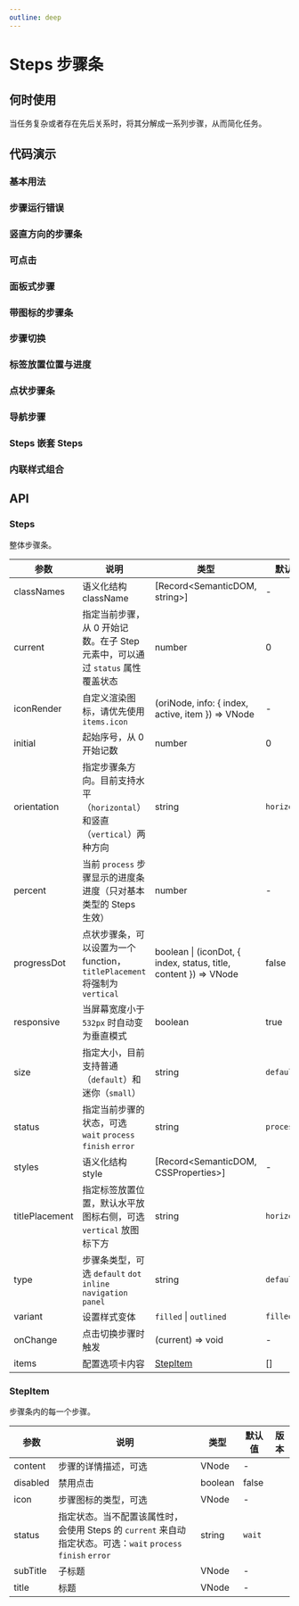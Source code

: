 ```yaml
---
outline: deep
---
```


# Steps 步骤条

## 何时使用

当任务复杂或者存在先后关系时，将其分解成一系列步骤，从而简化任务。

## 代码演示

### 基本用法

<demo vue="steps/simple.vue"></demo>

### 步骤运行错误

<demo vue="steps/error.vue"></demo>

### 竖直方向的步骤条

<demo vue="steps/vertical.vue"></demo>

### 可点击

<demo vue="steps/clickable.vue"></demo>

### 面板式步骤

<demo vue="steps/panel.vue"></demo>

### 带图标的步骤条

<demo vue="steps/icon.vue"></demo>

### 步骤切换

<demo vue="steps/step-next.vue"></demo>

### 标签放置位置与进度

<demo vue="steps/title-placement.vue"></demo>

### 点状步骤条

<demo vue="steps/progress-dot.vue"></demo>

### 导航步骤

<demo vue="steps/nav.vue"></demo>

### Steps 嵌套 Steps

<demo vue="steps/steps-in-steps.vue" ></demo>

### 内联样式组合

<demo vue="steps/inline-variant.vue"></demo>

## API

### Steps

整体步骤条。

| 参数 | 说明 | 类型 | 默认值 | 版本 |
| --- | --- | --- | --- | --- |
| classNames | 语义化结构 className | [Record<SemanticDOM, string>] | - |  |
| current | 指定当前步骤，从 0 开始记数。在子 Step 元素中，可以通过 `status` 属性覆盖状态 | number | 0 |  |
| iconRender | 自定义渲染图标，请优先使用 `items.icon` | (oriNode, info: { index, active, item }) => VNode | - |  |
| initial | 起始序号，从 0 开始记数 | number | 0 |  |
| orientation | 指定步骤条方向。目前支持水平（`horizontal`）和竖直（`vertical`）两种方向 | string | `horizontal` |  |
| percent | 当前 `process` 步骤显示的进度条进度（只对基本类型的 Steps 生效） | number | - | 4.5.0 |
| progressDot | 点状步骤条，可以设置为一个 function，`titlePlacement` 将强制为 `vertical` | boolean \| (iconDot, { index, status, title, content }) => VNode | false |  |
| responsive | 当屏幕宽度小于 `532px` 时自动变为垂直模式 | boolean | true |  |
| size | 指定大小，目前支持普通（`default`）和迷你（`small`） | string | `default` |  |
| status | 指定当前步骤的状态，可选 `wait` `process` `finish` `error` | string | `process` |  |
| styles | 语义化结构 style | [Record<SemanticDOM, CSSProperties>] | - |  |
| titlePlacement | 指定标签放置位置，默认水平放图标右侧，可选 `vertical` 放图标下方 | string | `horizontal` |  |
| type | 步骤条类型，可选 `default` `dot` `inline` `navigation` `panel` | string | `default` |  |
| variant | 设置样式变体 | `filled` \| `outlined` | `filled` |  |
| onChange | 点击切换步骤时触发 | (current) => void | - |  |
| items | 配置选项卡内容 | [StepItem](#stepitem) | [] | 4.24.0 |

### StepItem

步骤条内的每一个步骤。

| 参数 | 说明 | 类型 | 默认值 | 版本 |
| --- | --- | --- | --- | --- |
| content | 步骤的详情描述，可选 | VNode | - |  |
| disabled | 禁用点击 | boolean | false |  |
| icon | 步骤图标的类型，可选 | VNode | - |  |
| status | 指定状态。当不配置该属性时，会使用 Steps 的 `current` 来自动指定状态。可选：`wait` `process` `finish` `error` | string | `wait` |  |
| subTitle | 子标题 | VNode | - |  |
| title | 标题 | VNode | - |  |
